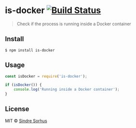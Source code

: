 # is-docker [![Build Status](https://travis-ci.org/sindresorhus/is-docker.svg?branch=master)](https://travis-ci.org/sindresorhus/is-docker)

> Check if the process is running inside a Docker container


## Install

```
$ npm install is-docker
```


## Usage

```js
const isDocker = require('is-docker');

if (isDocker()) {
	console.log('Running inside a Docker container');
}
```


## License

MIT © [Sindre Sorhus](https://sindresorhus.com)
